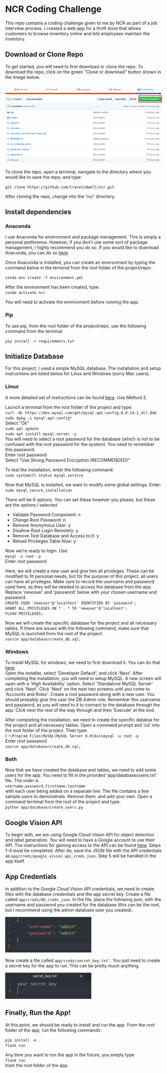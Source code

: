 # NCR Coding Challenge

This repo contains a coding challenge given to me by NCR as part of a job interview process. I created a web app for a thrift store that allows customers to browse inventory online and lets employees maintain the inventory.

## Download or Clone Repo

To get started, you will need to first download or clone the repo. To download the repo, click on the green "Clone or download" button shown in the image below.

![alt text](readme_images/download.png)

To clone the repo, open a terminal, navigate to the directory where you would like to save the repo, and type:

`git clone https://github.com/tracetidwell/ncr.git`

After cloning the repo, change into the 'ncr' directory.

## Install dependencies

### Anaconda

I use Anaconda for environment and package management. This is simply a personal preference. However, if you don't use some sort of package management, I highly recommend you do so. If you would like to download Anaconda, you can do so [here](https://www.anaconda.com/distribution/).

Once Anaconda is installed, you can create an environment by typing the command below in the terminal from the root folder of the project/repo:

`conda env create -f environment.yml`

After the environment has been created, type:  
`conda activate ncr`

You will need to activate the environment before running the app.

### Pip

To use pip, from the root folder of the project/repo, use the following command from the terminal:

`pip install -r requirements.txt`

## Initialize Database

For this project, I used a simple MySQL database. The installation and setup instructions are listed below for Linux and Windows (sorry Mac users).

### Linux

A more detailed set of instructions can be found [here](https://itsfoss.com/install-mysql-ubuntu/). Use Method 2.

Launch a terminal from the root folder of the project and type:  
`curl -OL https://dev.mysql.com/get/mysql-apt-config_0.8.14-1_all.deb`  
`sudo dpkg -i mysql-apt-config*`  
Select "Ok"  
`sudo apt update`  
`sudo apt install mysql-server -y`  
You will need to select a root password for the database (which is not to be confused with the root password for the system). You need to remember this password.  
Enter root password  
Select "Use Strong Password Encryption (RECOMMENDED)"

To test the installation, enter the following command:  
`sudo systemctl status mysql.service`  

Now that MySQL is installed, we want to modify some global settings. Enter:  
`sudo mysql_secure_installation`  

There will be 6 options. You can set these however you please, but these are the options I selected.
* Validate Password Component: n
* Change Root Password: n
* Remove Anonymous User: y
* Disallow Root Login Remotely: y
* Remove Test Database and Access to It: y
* Reload Privileges Table Now: y

Now we're ready to login. Use:  
`mysql -u root -p`  
Enter root password  

Here, we will create a new user and give him all privileges. These can be modified to fit personal needs, but for the purpose of this project, all users can have all privileges. Make sure to record the username and password used here, as they will be needed to access the database from the app. Replace 'newuser' and 'password' below with your chosen username and password.  
`CREATE USER 'newuser'@'localhost' IDENTIFIED BY 'password';`  
`GRANT ALL PRIVILEGES ON * . * TO 'newuser'@'localhost';`  
`FLUSH PRIVILEGES;`

Now we will create the specific database for the project and all necessary tables.  If there are issues with the following command, make sure that MySQL is launched from the root of the project.   
`source app/database/create_db.sql;`

### Windows

To install MySQL for windows, we need to first download it. You can do that [here](https://dev.mysql.com/downloads/installer/).  
Open the installer, select 'Developer Default', and click 'Next'. After completing the installation, you will need to setup MySQL. A new screen will open with a 'High Availability' option. Select 'Standalone MySQL Server' and click 'Next'. Click 'Next' on the next two screens until you come to 'Accounts and Roles'. Create a root password along with a new user. You should probably give this user the DB Admin role. Remember this username and password, as you will need to it to connect to the database through the app. Click next the rest of the way through and then 'Execute' at the end.    

After completing the installation, we need to create the specific databse for the project and all necessary tables. Open a command prompt and 'cd' into the root folder of the project. Then type:   
`C:\Program Files\MySQL\MySQL Server 8.0\bin\mysql -u root -p`  
Enter root password  
`source app/database/create_db.sql;`

### Both

Now that we have created the database and tables, we need to add some users for the app. You need to fill in the provided 'app/database/users.txt' file. The order is  
`username,password,firstname,lastname`  
with each user being added on a separate line. The file contains a few sample users to demonstrate. Remove them, and add your own. Open a command terminal from the root of the project and type:  
`python app/database/create_users.py`

## Google Vision API

To begin with, we are using Google Cloud Vision API for object detection and label generation. You will need to have a Google account to use their API. The instructions for gaining access to the API can be found [here](https://cloud.google.com/vision/docs/quickstart-client-libraries). Steps 1-4 must be completed. After 4e, save the JSON file with the API credentials as `app/creds/google_vision_api_creds.json`. Step 5 will be handled in the app itself.

## App Credentials

In addition to the Google Cloud Vision API credentials, we need to create files with the database credentials and the app secret key. Create a file called `app/creds/db_creds.json`. In the file, place the following json, with the username and password you created for the database (this can be the root, but I recommend using the admin database user you created).

![alt text](readme_images/db_json.png)

Now create a file called `app/creds/secret_key.txt'`. You just need to create a secret key for the app to run. This can be pretty much anything.

![alt text](readme_images/secret_key.png)

## Finally, Run the App!

At this point, we should be ready to install and run the app. From the root folder of the app, run the following commands:

`pip install -e .`  
`flask run`

Any time you want to run the app in the future, you simply type  
`flask run`  
from the root folder of the app.
